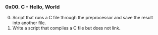 ### 0x00. C - Hello, World ###
0. Script that runs a C file through the preprocessor and save the result into another file.
1. Write a script that compiles a C file but does not link.
